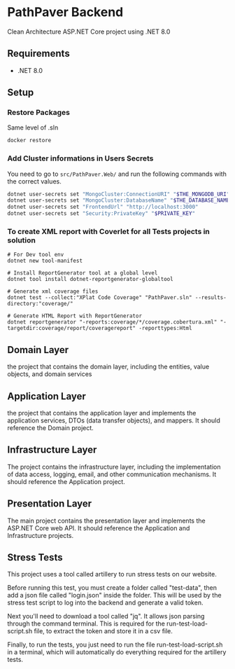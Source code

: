 # PathPaver Backend

Clean Architecture ASP.NET Core project using .NET 8.0

## Requirements

- .NET 8.0

## Setup

### Restore Packages

Same level of .sln

```sh
docker restore
```

### Add Cluster informations in Users Secrets

You need to go to `src/PathPaver.Web/` and run the following commands with the correct values.

```sh
dotnet user-secrets set "MongoCluster:ConnectionURI" "$THE_MONGODB_URI"
dotnet user-secrets set "MongoCluster:DatabaseName" "$THE_DATABASE_NAME"
dotnet user-secrets set "FrontendUrl" "http://localhost:3000"
dotnet user-secrets set "Security:PrivateKey" "$PRIVATE_KEY"
```

### To create XML report with Coverlet for all Tests projects in solution
```shell
# For Dev tool env
dotnet new tool-manifest

# Install ReportGenerator tool at a global level
dotnet tool install dotnet-reportgenerator-globaltool

# Generate xml coverage files
dotnet test --collect:"XPlat Code Coverage" "PathPaver.sln" --results-directory:"coverage/"

# Generate HTML Report with ReportGenerator
dotnet reportgenerator "-reports:coverage/*/coverage.cobertura.xml" "-targetdir:coverage/report/coveragereport" -reporttypes:Html
```

## Domain Layer

the project that contains the domain layer, including the entities, value objects, and domain services

## Application Layer

the project that contains the application layer and implements the application services, DTOs (data transfer objects), and mappers. It should reference the Domain project.

## Infrastructure Layer

The project contains the infrastructure layer, including the implementation of data access, logging, email, and other communication mechanisms. It should reference the Application project.

## Presentation Layer

The main project contains the presentation layer and implements the ASP.NET Core web API. It should reference the Application and Infrastructure projects.

## Stress Tests

This project uses a tool called artillery to run stress tests on our website.

Before running this test, you must create a folder called "test-data", then add a json file called "login.json" inside the folder. This will be used by the stress test script to log into the backend and generate a valid token.

Next you'll need to download a tool called "jq". It allows json parsing through the command terminal. This is required for the run-test-load-script.sh file, to extract the token and store it in a csv file.

Finally, to run the tests, you just need to run the file run-test-load-script.sh in a terminal, which will automatically do everything required for the artillery tests.
